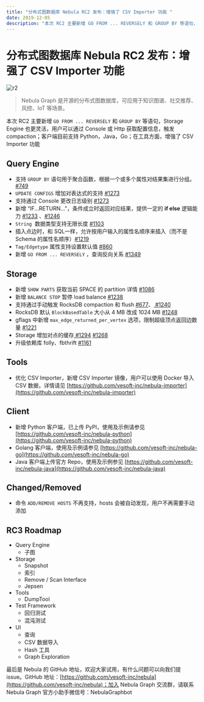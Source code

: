 ```yaml
---
title: "分布式图数据库 Nebula RC2 发布：增强了 CSV Importer 功能 "
date: 2019-12-05
description: "本次 RC2 主要新增 GO FROM ... REVERSELY 和 GROUP BY 等语句，Storage Engine 也更灵活…"
---
```


# 分布式图数据库 Nebula RC2 发布：增强了 CSV Importer 功能 

![r2](https://nebula-blog.azureedge.net/nebula-blog/RC201.png)

> Nebula Graph 是开源的分布式图数据库，可应用于知识图谱、社交推荐、风控、IoT 等场景。

本次 RC2 主要新增 `GO FROM ... REVERSELY` 和 `GROUP BY` 等语句，Storage Engine 也更灵活，用户可以通过 Console 或 Http 获取配置信息，触发 compaction；客户端目前支持 Python，Java，Go；在工具方面，增强了 CSV Importer 功能

## Query Engine

- 支持 `GROUP BY` 语句用于聚合函数，根据一个或多个属性对结果集进行分组。 [#749](https://github.com/vesoft-inc/nebula/issues/749)
- `UPDATE CONFIGS` 增加对表达式的支持 [#1273](https://github.com/vesoft-inc/nebula/issues/1273)
- 支持通过 Console 更改日志级别 [#1273](https://github.com/vesoft-inc/nebula/issues/1273)
- 新增 “IF...RETURN...”，条件成立时返回对应结果，提供一定的 **if else** 逻辑能力 [#1233](https://github.com/vesoft-inc/nebula/issues/1233) 、[#1246](https://github.com/vesoft-inc/nebula/issues/1246)
- `String`  数据类型支持无限长度 [#1103](https://github.com/vesoft-inc/nebula/issues/1103)
- 插入点边时，和 SQL一样，允许按用户输入的属性名顺序来插入（而不是 Schema 的属性名顺序）[#1219](https://github.com/vesoft-inc/nebula/issues/1219)
- `Tag/Edgetype` 属性支持设置默认值 [#860](https://github.com/vesoft-inc/nebula/issues/860)
- 新增 `GO FROM ... REVERSELY` ，查询反向关系 [#1349](https://github.com/vesoft-inc/nebula/issues/1349)

## Storage

- 新增 `SHOW PARTS` 获取当前 SPACE 的 partition 详情 [#1086](https://github.com/vesoft-inc/nebula/issues/1086)
- 新增 `BALANCE STOP` 暂停 load balance [#1238](https://github.com/vesoft-inc/nebula/issues/1238)
- 支持通过手动触发 RocksDB compaction 和 flush [#677](https://github.com/vesoft-inc/nebula/issues/677)、[ #1240](https://github.com/vesoft-inc/nebula/issues/1240)
- RocksDB 默认 `BlockBasedTable` 大小从 4 MB 改成 1024 MB [#1248](https://github.com/vesoft-inc/nebula/issues/1248)
- gflags 中新增 `max_edge_returned_per_vertex` 选项，限制超级顶点返回边数量 [#1221](https://github.com/vesoft-inc/nebula/issues/1221)
- Storage 增加对点的缓存[ #1294](https://github.com/vesoft-inc/nebula/issues/1294) [#1268](https://github.com/vesoft-inc/nebula/issues/1268)
- 升级依赖库 folly、fbthrift [#1161](https://github.com/vesoft-inc/nebula/issues/1161)

## Tools

- 优化 CSV Importer，新增 CSV Importer 镜像，用户可以使用 Docker 导入 CSV 数据，详情请见 [https://github.com/vesoft-inc/nebula-importer](https://github.com/vesoft-inc/nebula-importer)

## Client

- 新增 Python 客户端，已上传 PyPI，使用及示例请参见 [https://github.com/vesoft-inc/nebula-python](https://github.com/vesoft-inc/nebula-python)
- Golang 客户端，使用及示例请参见 [https://github.com/vesoft-inc/nebula-go](https://github.com/vesoft-inc/nebula-go)
- Java 客户端上传官方 Repo，使用及示例参见 [https://github.com/vesoft-inc/nebula-java](https://github.com/vesoft-inc/nebula-java)

## Changed/Removed

- 命令 `ADD/REMOVE HOSTS` 不再支持，hosts 会被自动发现，用户不再需要手动添加

## RC3 Roadmap

- Query Engine
  - 子图
- Storage
  - Snapshot
  - 索引
  - Remove / Scan Interface
  - Jepsen
- Tools
  - DumpTool
- Test Framework
  - 回归测试
  - 混沌测试
- UI
  - 查询
  - CSV 数据导入
  - Hash 工具
  - Graph Exploration


最后是 Nebula 的 GitHub 地址，欢迎大家试用，有什么问题可以向我们提 issue。GitHub 地址：[https://github.com/vesoft-inc/nebula](https://github.com/vesoft-inc/nebula)；加入 Nebula Graph 交流群，请联系 Nebula Graph 官方小助手微信号：NebulaGraphbot
